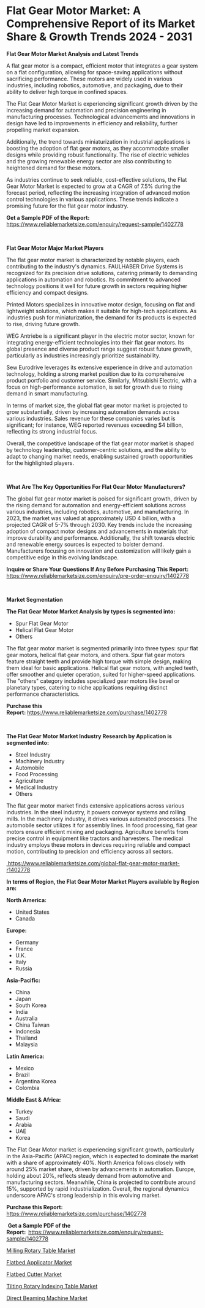 <p><h1>Flat Gear Motor Market: A Comprehensive Report of its Market Share & Growth Trends 2024 - 2031</h1></p><p><strong>Flat Gear Motor Market Analysis and Latest Trends</strong></p>
<p><p>A flat gear motor is a compact, efficient motor that integrates a gear system on a flat configuration, allowing for space-saving applications without sacrificing performance. These motors are widely used in various industries, including robotics, automotive, and packaging, due to their ability to deliver high torque in confined spaces. </p><p>The Flat Gear Motor Market is experiencing significant growth driven by the increasing demand for automation and precision engineering in manufacturing processes. Technological advancements and innovations in design have led to improvements in efficiency and reliability, further propelling market expansion. </p><p>Additionally, the trend towards miniaturization in industrial applications is boosting the adoption of flat gear motors, as they accommodate smaller designs while providing robust functionality. The rise of electric vehicles and the growing renewable energy sector are also contributing to heightened demand for these motors. </p><p>As industries continue to seek reliable, cost-effective solutions, the Flat Gear Motor Market is expected to grow at a CAGR of 7.5% during the forecast period, reflecting the increasing integration of advanced motion control technologies in various applications. These trends indicate a promising future for the flat gear motor industry.</p></p>
<p><strong>Get a Sample PDF of the Report:&nbsp;</strong> <a href="https://www.reliablemarketsize.com/enquiry/request-sample/1402778?utm_campaign=1133&utm_medium=2&utm_source=Github&utm_content=ia&utm_term=23102024&utm_id=flat-gear-motor">https://www.reliablemarketsize.com/enquiry/request-sample/1402778</a></p>
<p>&nbsp;</p>
<p><strong>Flat Gear Motor Major Market Players</strong></p>
<p><p>The flat gear motor market is characterized by notable players, each contributing to the industry's dynamics. FAULHABER Drive Systems is recognized for its precision drive solutions, catering primarily to demanding applications in automation and robotics. Its commitment to advanced technology positions it well for future growth in sectors requiring higher efficiency and compact designs.</p><p>Printed Motors specializes in innovative motor design, focusing on flat and lightweight solutions, which makes it suitable for high-tech applications. As industries push for miniaturization, the demand for its products is expected to rise, driving future growth.</p><p>WEG Antriebe is a significant player in the electric motor sector, known for integrating energy-efficient technologies into their flat gear motors. Its global presence and diverse product range suggest robust future growth, particularly as industries increasingly prioritize sustainability.</p><p>Sew Eurodrive leverages its extensive experience in drive and automation technology, holding a strong market position due to its comprehensive product portfolio and customer service. Similarly, Mitsubishi Electric, with a focus on high-performance automation, is set for growth due to rising demand in smart manufacturing.</p><p>In terms of market size, the global flat gear motor market is projected to grow substantially, driven by increasing automation demands across various industries. Sales revenue for these companies varies but is significant; for instance, WEG reported revenues exceeding $4 billion, reflecting its strong industrial focus.</p><p>Overall, the competitive landscape of the flat gear motor market is shaped by technology leadership, customer-centric solutions, and the ability to adapt to changing market needs, enabling sustained growth opportunities for the highlighted players.</p></p>
<p>&nbsp;</p>
<p><strong>What Are The Key Opportunities For Flat Gear Motor Manufacturers?</strong></p>
<p><p>The global flat gear motor market is poised for significant growth, driven by the rising demand for automation and energy-efficient solutions across various industries, including robotics, automotive, and manufacturing. In 2023, the market was valued at approximately USD 4 billion, with a projected CAGR of 5-7% through 2030. Key trends include the increasing adoption of compact motor designs and advancements in materials that improve durability and performance. Additionally, the shift towards electric and renewable energy sources is expected to bolster demand. Manufacturers focusing on innovation and customization will likely gain a competitive edge in this evolving landscape.</p></p>
<p><strong>Inquire or Share Your Questions If Any Before Purchasing This Report:</strong> <a href="https://www.reliablemarketsize.com/enquiry/pre-order-enquiry/1402778?utm_campaign=1133&utm_medium=2&utm_source=Github&utm_content=ia&utm_term=23102024&utm_id=flat-gear-motor">https://www.reliablemarketsize.com/enquiry/pre-order-enquiry/1402778</a></p>
<p>&nbsp;</p>
<p><strong>Market Segmentation</strong></p>
<p><strong>The Flat Gear Motor Market Analysis by types is segmented into:</strong></p>
<p><ul><li>Spur Flat Gear Motor</li><li>Helical Flat Gear Motor</li><li>Others</li></ul></p>
<p><p>The flat gear motor market is segmented primarily into three types: spur flat gear motors, helical flat gear motors, and others. Spur flat gear motors feature straight teeth and provide high torque with simple design, making them ideal for basic applications. Helical flat gear motors, with angled teeth, offer smoother and quieter operation, suited for higher-speed applications. The "others" category includes specialized gear motors like bevel or planetary types, catering to niche applications requiring distinct performance characteristics.</p></p>
<p><strong>Purchase this Report:&nbsp;</strong><a href="https://www.reliablemarketsize.com/purchase/1402778?utm_campaign=1133&utm_medium=2&utm_source=Github&utm_content=ia&utm_term=23102024&utm_id=flat-gear-motor">https://www.reliablemarketsize.com/purchase/1402778</a></p>
<p>&nbsp;</p>
<p><strong>The Flat Gear Motor Market Industry Research by Application is segmented into:</strong></p>
<p><ul><li>Steel Industry</li><li>Machinery Industry</li><li>Automobile</li><li>Food Processing</li><li>Agriculture</li><li>Medical Industry</li><li>Others</li></ul></p>
<p><p>The flat gear motor market finds extensive applications across various industries. In the steel industry, it powers conveyor systems and rolling mills. In the machinery industry, it drives various automated processes. The automobile sector utilizes it for assembly lines. In food processing, flat gear motors ensure efficient mixing and packaging. Agriculture benefits from precise control in equipment like tractors and harvesters. The medical industry employs these motors in devices requiring reliable and compact motion, contributing to precision and efficiency across all sectors.</p></p>
<p><a href="https://www.reliablemarketsize.com/global-flat-gear-motor-market-r1402778?utm_campaign=1133&utm_medium=2&utm_source=Github&utm_content=ia&utm_term=23102024&utm_id=flat-gear-motor">&nbsp;https://www.reliablemarketsize.com/global-flat-gear-motor-market-r1402778</a></p>
<p><strong>In terms of Region, the Flat Gear Motor Market Players available by Region are:</strong></p>
<p>
    <p> <strong> North America: </strong>
        <ul>
            <li>United States</li>
            <li>Canada</li>
        </ul>
        </p> 
    <p> <strong> Europe: </strong>
        <ul>
            <li>Germany</li>
            <li>France</li>
            <li>U.K.</li>
            <li>Italy</li>
            <li>Russia</li>
        </ul>
        </p> 
    <p> <strong> Asia-Pacific: </strong>
        <ul>
            <li>China</li>
            <li>Japan</li>
            <li>South Korea</li>
            <li>India</li>
            <li>Australia</li>
            <li>China Taiwan</li>
            <li>Indonesia</li>
            <li>Thailand</li>
            <li>Malaysia</li>
        </ul>
        </p> 
    <p> <strong> Latin America: </strong>
        <ul>
            <li>Mexico</li>
            <li>Brazil</li>
            <li>Argentina Korea</li>
            <li>Colombia</li>
        </ul>
        </p> 
    <p> <strong> Middle East & Africa: </strong>
        <ul>
            <li>Turkey</li>
            <li>Saudi</li>
            <li>Arabia</li>
            <li>UAE</li>
            <li>Korea</li>
        </ul>
    </p>
    </p>
<p><p>The Flat Gear Motor market is experiencing significant growth, particularly in the Asia-Pacific (APAC) region, which is expected to dominate the market with a share of approximately 40%. North America follows closely with around 25% market share, driven by advancements in automation. Europe, holding about 20%, reflects steady demand from automotive and manufacturing sectors. Meanwhile, China is projected to contribute around 15%, supported by rapid industrialization. Overall, the regional dynamics underscore APAC's strong leadership in this evolving market.</p></p>
<p><strong>Purchase this Report: </strong><a href="https://www.reliablemarketsize.com/purchase/1402778?utm_campaign=1133&utm_medium=2&utm_source=Github&utm_content=ia&utm_term=23102024&utm_id=flat-gear-motor">https://www.reliablemarketsize.com/purchase/1402778</a></p>
<p>&nbsp;<strong>Get a Sample PDF of the Report:&nbsp;&nbsp;</strong><a href="https://www.reliablemarketsize.com/enquiry/request-sample/1402778?utm_campaign=1133&utm_medium=2&utm_source=Github&utm_content=ia&utm_term=23102024&utm_id=flat-gear-motor">https://www.reliablemarketsize.com/enquiry/request-sample/1402778</a></p>
<p><strong></strong></p>
<p><p><a href="https://github.com/edwinseeleyor/Market-Research-Report-List-1/blob/main/milling-rotary-table-market.md?utm_campaign=1133&utm_medium=2&utm_source=Github&utm_content=ia&utm_term=23102024&utm_id=flat-gear-motor">Milling Rotary Table Market</a></p><p><a href="https://issuu.com/reportprime-2/docs/flatbed-applicator-market-size-2030_6bf125ea9ce9a7?utm_campaign=1133&utm_medium=2&utm_source=Github&utm_content=ia&utm_term=23102024&utm_id=flat-gear-motor">Flatbed Applicator Market</a></p><p><a href="https://issuu.com/reportprime-2/docs/flatbed-cutter-market-size-2030.ppt_15d6e836ecb7a1?utm_campaign=1133&utm_medium=2&utm_source=Github&utm_content=ia&utm_term=23102024&utm_id=flat-gear-motor">Flatbed Cutter Market</a></p><p><a href="https://github.com/tiesharivmasaya/Market-Research-Report-List-1/blob/main/tilting-rotary-indexing-table-market.md?utm_campaign=1133&utm_medium=2&utm_source=Github&utm_content=ia&utm_term=23102024&utm_id=flat-gear-motor">Tilting Rotary Indexing Table Market</a></p><p><a href="https://www.linkedin.com/pulse/direct-beaming-machine-market-trends-detailed-study-its-segmentation-fkfme?utm_campaign=1133&utm_medium=2&utm_source=Github&utm_content=ia&utm_term=23102024&utm_id=flat-gear-motor">Direct Beaming Machine Market</a></p></p>